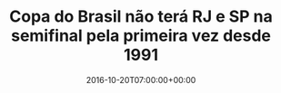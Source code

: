 ---
layout: post
title: "Copa do Brasil não terá RJ e SP na semifinal pela primeira vez desde 1991"
date: 2016-10-20T07:00:00+00:00
external_link: "http://globoesporte.globo.com/numerologos/noticia/2016/10/copa-do-brasil-nao-tera-rj-e-sp-na-semifinal-pela-primeira-vez-desde-1991.html"
categories: news globo.com
---